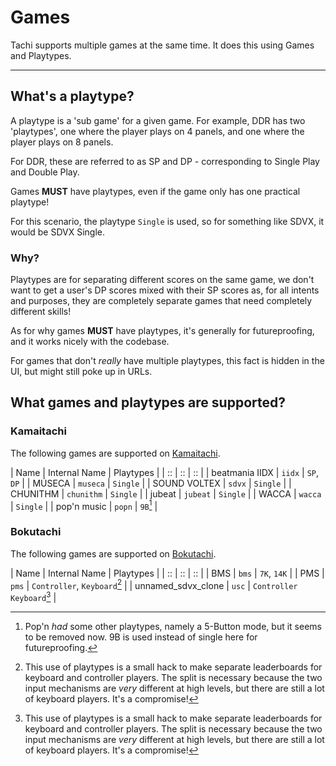 # Games

Tachi supports multiple games at the same time. It does
this using Games and Playtypes.

*****

## What's a playtype?

A playtype is a 'sub game' for a given game. For example,
DDR has two 'playtypes', one where the player plays on 4
panels, and one where the player plays on 8 panels.

For DDR, these are referred to as SP and DP - corresponding
to Single Play and Double Play.

Games **MUST** have playtypes, even if the game only has
one practical playtype!

For this scenario, the playtype `Single` is used, so for
something like SDVX, it would be SDVX Single.

### Why?

Playtypes are for separating different scores on the same
game, we don't want to get a user's DP scores mixed with
their SP scores as, for all intents and purposes, they are
completely separate games that need completely different
skills!

As for why games **MUST** have playtypes, it's generally
for futureproofing, and it works nicely with the codebase.

For games that don't *really* have multiple playtypes, this
fact is hidden in the UI, but might still poke up in URLs.

## What games and playtypes are supported?

### Kamaitachi

The following games are supported on [Kamaitachi](https://kamaitachi.xyz).

| Name | Internal Name | Playtypes |
| :: | :: | :: |
| beatmania IIDX | `iidx` | `SP`, `DP` |
| MÚSECA | `museca` | `Single` |
| SOUND VOLTEX | `sdvx` | `Single` |
| CHUNITHM | `chunithm` | `Single` |
| jubeat | `jubeat` | `Single` |
| WACCA | `wacca` | `Single` |
| pop'n music | `popn` | `9B`[^1] |
<!-- | Dance Dance Revolution | `ddr` | `SP`, `DP` | -->
<!-- | GITADORA | `gitadora` | `Gita`, `Dora` | -->
<!-- | maimai | `maimai` | `Single` | -->

### Bokutachi

The following games are supported on [Bokutachi](https://bokutachi.xyz).

| Name | Internal Name | Playtypes |
| :: | :: | :: |
| BMS | `bms` | `7K`, `14K` |
| PMS | `pms` | `Controller`, `Keyboard`[^2] |
| unnamed_sdvx_clone | `usc` | `Controller` `Keyboard`[^2] |



[^1]: Pop'n *had* some other playtypes, namely a 5-Button mode, but it seems to be removed now. 9B is used instead of single here for futureproofing.
[^2]: This use of playtypes is a small hack to make separate leaderboards for keyboard and controller players. The split is necessary because the two input mechanisms are *very* different at high levels, but there are still a lot of keyboard players. It's a compromise!